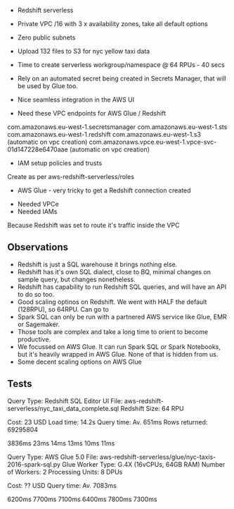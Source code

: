 - Redshift serverless
- Private VPC /16 with 3 x availability zones, take all default options
- Zero public subnets
- Upload 132 files to S3 for nyc yellow taxi data

- Time to create serverless workgroup/namespace @ 64 RPUs - 40 secs

- Rely on an automated secret being created in Secrets Manager, that will be used by Glue too.

- Nice seamless integration in the AWS UI

- Need these VPC endpoints for AWS Glue / Redshift

com.amazonaws.eu-west-1.secretsmanager
com.amazonaws.eu-west-1.sts
com.amazonaws.eu-west-1.redshift
com.amazonaws.eu-west-1.s3 (automatic on vpc creation)
com.amazonaws.vpce.eu-west-1.vpce-svc-01d147228e6470aae (automatic on vpc creation)

- IAM setup policies and trusts

Create as per aws-redshift-serverless/roles

- AWS Glue - very tricky to get a Redshift connection created

* Needed VPCe
* Needed IAMs

Because Redshift was set to route it's traffic inside the VPC

Observations
------------
- Redshift is just a SQL warehouse it brings nothing else.
- Redshift has it's own SQL dialect, close to BQ, minimal changes on sample query, but changes nonetheless.
- Redshift has capability to run Redshift SQL queries, and will have an API to do so too.
- Good scaling optinos on Redshift. We went with HALF the default (128RPU), so 64RPU. Can go to 
- Spark SQL can only be run with a partnered AWS service like Glue, EMR or Sagemaker.
- Those tools are complex and take a long time to orient to become productive.
- We focussed on AWS Glue. It can run Spark SQL or Spark Notebooks, but it's heavily wrapped in AWS Glue. None of that is hidden from us.
- Some decent scaling options on AWS Glue

Tests
-----

Query Type: Redshift SQL Editor UI 
File: aws-redshift-serverless/nyc_taxi_data_complete.sql
Redshift Size: 64 RPU

Cost: 23 USD
Load time: 14.2s
Query time: Av. 651ms
Rows returned: 69295804

3836ms
23ms
14ms
13ms
10ms
11ms

Query Type: AWS Glue 5.0
File: aws-redshift-serverless/glue/nyc-taxis-2016-spark-sql.py
Glue Worker Type: G.4X (16vCPUs, 64GB RAM)
Number of Workers: 2
Processing Units: 8 DPUs


Cost: ?? USD
Query time: Av. 7083ms

6200ms
7700ms
7100ms
6400ms
7800ms
7300ms
